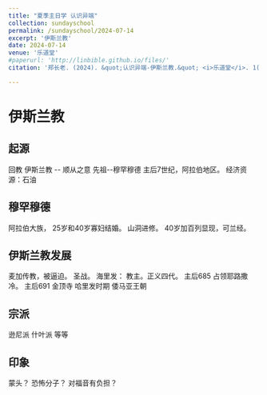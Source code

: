 ```yaml
---
title: "夏季主日学 认识异端"
collection: sundayschool
permalink: /sundayschool/2024-07-14
excerpt: '伊斯兰教'
date: 2024-07-14
venue: '乐道堂'
#paperurl: 'http://linbible.github.io/files/'
citation: '郑长老. (2024). &quot;认识异端-伊斯兰教.&quot; <i>乐道堂</i>. 1(1).'

---
```


# 伊斯兰教
## 起源
回教
伊斯兰教 -- 顺从之意
先祖--穆罕穆德
主后7世纪，阿拉伯地区。
经济资源：石油

## 穆罕穆德
阿拉伯大族，
25岁和40岁寡妇结婚。
山洞进修。
40岁加百列显现，可兰经。
## 伊斯兰教发展
麦加传教，被逼迫。
圣战。
海里发： 教主。正义四代。
主后685 占领耶路撒冷。
主后691 金顶寺
哈里发时期
倭马亚王朝
## 宗派
逊尼派
什叶派
等等
## 印象
蒙头？
恐怖分子？
对福音有负担？
